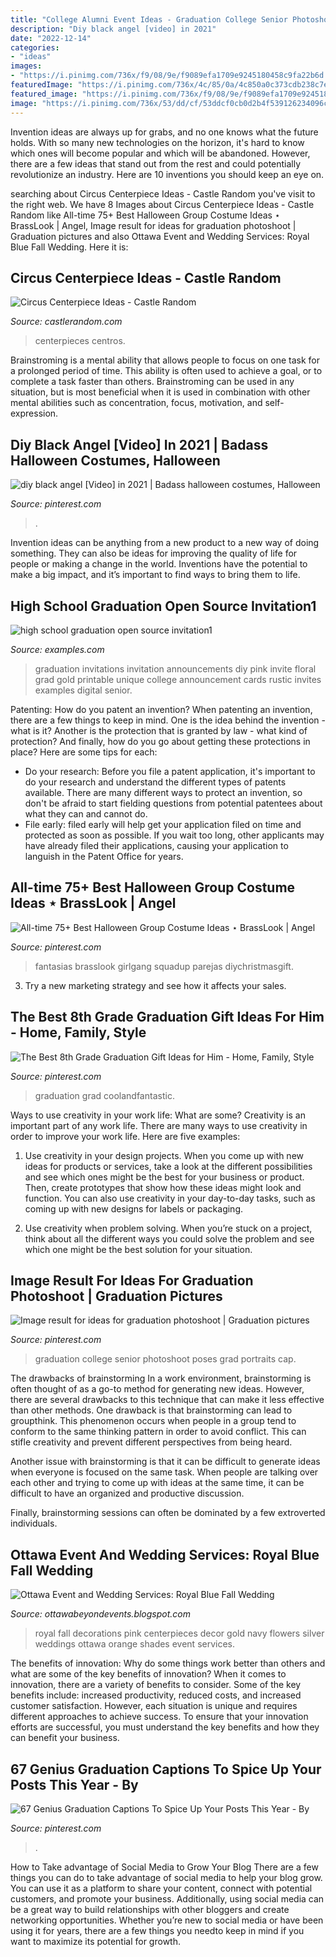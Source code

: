 ```yaml
---
title: "College Alumni Event Ideas - Graduation College Senior Photoshoot Poses Grad Portraits Cap"
description: "Diy black angel [video] in 2021"
date: "2022-12-14"
categories:
- "ideas"
images:
- "https://i.pinimg.com/736x/f9/08/9e/f9089efa1709e9245180458c9fa22b6d.jpg"
featuredImage: "https://i.pinimg.com/736x/4c/85/0a/4c850a0c373cdb238c7ec02b3dcadf79--graduation-photoshoot-graduation-pics.jpg"
featured_image: "https://i.pinimg.com/736x/f9/08/9e/f9089efa1709e9245180458c9fa22b6d.jpg"
image: "https://i.pinimg.com/736x/53/dd/cf/53ddcf0cb0d2b4f539126234096c4f43.jpg"
---
```



Invention ideas are always up for grabs, and no one knows what the future holds. With so many new technologies on the horizon, it's hard to know which ones will become popular and which will be abandoned. However, there are a few ideas that stand out from the rest and could potentially revolutionize an industry. Here are 10 inventions you should keep an eye on.

	

		
searching about Circus Centerpiece Ideas - Castle Random you've visit to the right web. We have 8 Images about Circus Centerpiece Ideas - Castle Random like All-time 75+ Best Halloween Group Costume Ideas ⋆ BrassLook | Angel, Image result for ideas for graduation photoshoot | Graduation pictures and also Ottawa Event and Wedding Services: Royal Blue Fall Wedding. Here it is:
		
    
## Circus Centerpiece Ideas - Castle Random

<img loading=lazy src="https://castlerandom.com/wp-content/uploads/2019/11/Circus-Centerpiece-4.jpg" onerror="this.onerror=null;this.src='https://tse2.mm.bing.net/th?id=OIP.28KDYOnx30ltZdto053jQwHaJ4&amp;pid=15.1';" alt="Circus Centerpiece Ideas - Castle Random">

_Source: castlerandom.com_

>centerpieces centros. 

	

Brainstroming is a mental ability that allows people to focus on one task for a prolonged period of time. This ability is often used to achieve a goal, or to complete a task faster than others. Brainstroming can be used in any situation, but is most beneficial when it is used in combination with other mental abilities such as concentration, focus, motivation, and self-expression.

    
## Diy Black Angel [Video] In 2021 | Badass Halloween Costumes, Halloween

<img loading=lazy src="https://i.pinimg.com/736x/b2/13/5d/b2135d5f169427837ebac4f0dc82cc8b.jpg" onerror="this.onerror=null;this.src='https://tse4.mm.bing.net/th?id=OIP.ESvQ4xkDdEC1nQvpfGJZigHaNK&amp;pid=15.1';" alt="diy black angel [Video] in 2021 | Badass halloween costumes, Halloween">

_Source: pinterest.com_

>. 

	

Invention ideas can be anything from a new product to a new way of doing something. They can also be ideas for improving the quality of life for people or making a change in the world. Inventions have the potential to make a big impact, and it’s important to find ways to bring them to life.

    
## High School Graduation Open Source Invitation1

<img loading=lazy src="https://images.examples.com/wp-content/uploads/2017/03/High-School-Graduation-Open-Source-Invitation1.jpg" onerror="this.onerror=null;this.src='https://tse1.mm.bing.net/th?id=OIP.BS6Ry3iYxZb5NkeXZLwKWAHaF7&amp;pid=15.1';" alt="high school graduation open source invitation1">

_Source: examples.com_

>graduation invitations invitation announcements diy pink invite floral grad gold printable unique college announcement cards rustic invites examples digital senior. 

	

Patenting: How do you patent an invention?
When patenting an invention, there are a few things to keep in mind. One is the idea behind the invention - what is it? Another is the protection that is granted by law - what kind of protection? And finally, how do you go about getting these protections in place? Here are some tips for each: 
- Do your research: Before you file a patent application, it's important to do your research and understand the different types of patents available. There are many different ways to protect an invention, so don't be afraid to start fielding questions from potential patentees about what they can and cannot do. 
- File early: filed early will help get your application filed on time and protected as soon as possible. If you wait too long, other applicants may have already filed their applications, causing your application to languish in the Patent Office for years.

    
## All-time 75+ Best Halloween Group Costume Ideas ⋆ BrassLook | Angel

<img loading=lazy src="https://i.pinimg.com/736x/91/1c/59/911c59e7a2611900926c3eb15973d7f5.jpg" onerror="this.onerror=null;this.src='https://tse3.mm.bing.net/th?id=OIP.9Z-Kc-qRQVGUFdRQqaesHwHaJ4&amp;pid=15.1';" alt="All-time 75+ Best Halloween Group Costume Ideas ⋆ BrassLook | Angel">

_Source: pinterest.com_

>fantasias brasslook girlgang squadup parejas diychristmasgift. 

	

3. Try a new marketing strategy and see how it affects your sales.

    
## The Best 8th Grade Graduation Gift Ideas For Him - Home, Family, Style

<img loading=lazy src="https://i.pinimg.com/736x/53/dd/cf/53ddcf0cb0d2b4f539126234096c4f43.jpg" onerror="this.onerror=null;this.src='https://tse4.mm.bing.net/th?id=OIP.nIru_EZb-xP1KUh70nrdNwHaJ3&amp;pid=15.1';" alt="The Best 8th Grade Graduation Gift Ideas for Him - Home, Family, Style">

_Source: pinterest.com_

>graduation grad coolandfantastic. 

	

Ways to use creativity in your work life: What are some?
Creativity is an important part of any work life. There are many ways to use creativity in order to improve your work life. Here are five examples: 
1. Use creativity in your design projects. When you come up with new ideas for products or services, take a look at the different possibilities and see which ones might be the best for your business or product. Then, create prototypes that show how these ideas might look and function. You can also use creativity in your day-to-day tasks, such as coming up with new designs for labels or packaging. 

2. Use creativity when problem solving. When you’re stuck on a project, think about all the different ways you could solve the problem and see which one might be the best solution for your situation.

    
## Image Result For Ideas For Graduation Photoshoot | Graduation Pictures

<img loading=lazy src="https://i.pinimg.com/736x/4c/85/0a/4c850a0c373cdb238c7ec02b3dcadf79--graduation-photoshoot-graduation-pics.jpg" onerror="this.onerror=null;this.src='https://tse4.mm.bing.net/th?id=OIP.i3JHyQguPA32GuFJOz2TTAHaLH&amp;pid=15.1';" alt="Image result for ideas for graduation photoshoot | Graduation pictures">

_Source: pinterest.com_

>graduation college senior photoshoot poses grad portraits cap. 

	

The drawbacks of brainstorming
In a work environment, brainstorming is often thought of as a go-to method for generating new ideas. However, there are several drawbacks to this technique that can make it less effective than other methods.
One drawback is that brainstorming can lead to groupthink. This phenomenon occurs when people in a group tend to conform to the same thinking pattern in order to avoid conflict. This can stifle creativity and prevent different perspectives from being heard.

Another issue with brainstorming is that it can be difficult to generate ideas when everyone is focused on the same task. When people are talking over each other and trying to come up with ideas at the same time, it can be difficult to have an organized and productive discussion.

Finally, brainstorming sessions can often be dominated by a few extroverted individuals.

    
## Ottawa Event And Wedding Services: Royal Blue Fall Wedding

<img loading=lazy src="http://3.bp.blogspot.com/-H6CFJcpwkv0/TtQ7dxy1l6I/AAAAAAAAAfk/OGOBx_ixwiY/s1600/Aug-27_Stephanie-Paul2232-X3.jpg" onerror="this.onerror=null;this.src='https://tse2.mm.bing.net/th?id=OIP.O9iQmY_Rj87msDbTBoqQlQHaLH&amp;pid=15.1';" alt="Ottawa Event and Wedding Services: Royal Blue Fall Wedding">

_Source: ottawabeyondevents.blogspot.com_

>royal fall decorations pink centerpieces decor gold navy flowers silver weddings ottawa orange shades event services. 

	

The benefits of innovation: Why do some things work better than others and what are some of the key benefits of innovation?
When it comes to innovation, there are a variety of benefits to consider. Some of the key benefits include: increased productivity, reduced costs, and increased customer satisfaction. However, each situation is unique and requires different approaches to achieve success. To ensure that your innovation efforts are successful, you must understand the key benefits and how they can benefit your business.

    
## 67 Genius Graduation Captions To Spice Up Your Posts This Year - By

<img loading=lazy src="https://i.pinimg.com/736x/f9/08/9e/f9089efa1709e9245180458c9fa22b6d.jpg" onerror="this.onerror=null;this.src='https://tse1.mm.bing.net/th?id=OIP.4IwWKl5Jt-a3ED_-OawHggHaLH&amp;pid=15.1';" alt="67 Genius Graduation Captions To Spice Up Your Posts This Year - By">

_Source: pinterest.com_

>. 

	

How to Take advantage of Social Media to Grow Your Blog
There are a few things you can do to take advantage of social media to help your blog grow. You can use it as a platform to share your content, connect with potential customers, and promote your business. Additionally, using social media can be a great way to build relationships with other bloggers and create networking opportunities. Whether you’re new to social media or have been using it for years, there are a few things you needto keep in mind if you want to maximize its potential for growth.

